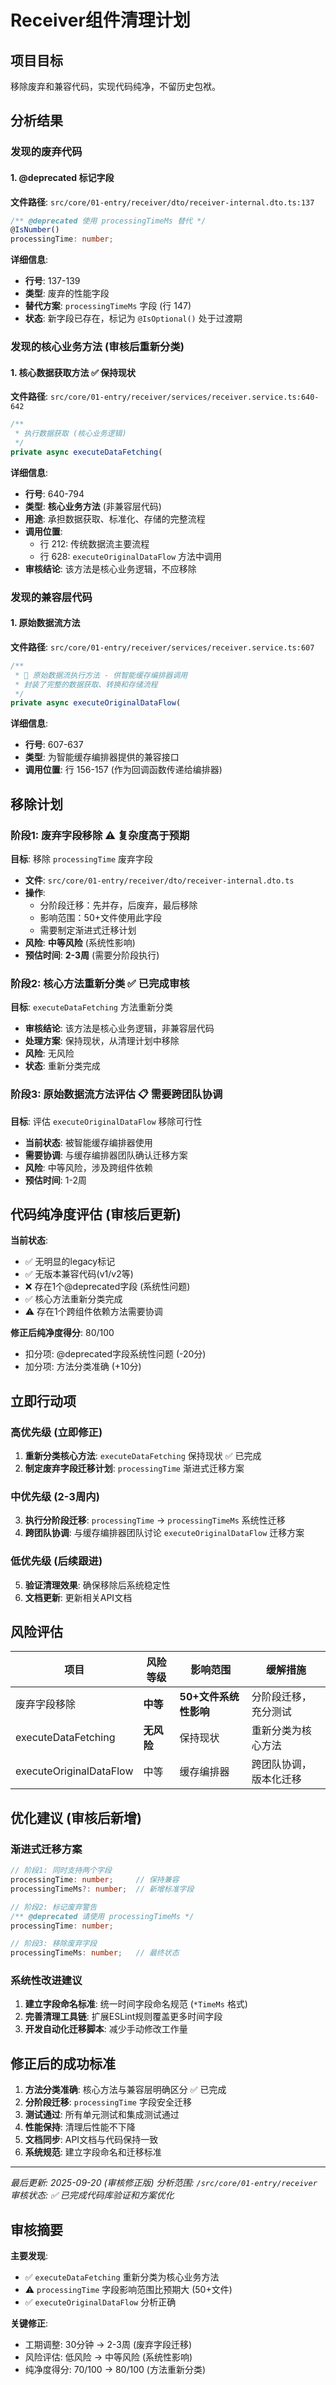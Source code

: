 # Receiver组件清理计划

## 项目目标
移除废弃和兼容代码，实现代码纯净，不留历史包袱。

## 分析结果

### 发现的废弃代码

#### 1. @deprecated 标记字段

**文件路径**: `src/core/01-entry/receiver/dto/receiver-internal.dto.ts:137`
```typescript
/** @deprecated 使用 processingTimeMs 替代 */
@IsNumber()
processingTime: number;
```

**详细信息**:
- **行号**: 137-139
- **类型**: 废弃的性能字段
- **替代方案**: `processingTimeMs` 字段 (行 147)
- **状态**: 新字段已存在，标记为 `@IsOptional()` 处于过渡期

### 发现的核心业务方法 (审核后重新分类)

#### 1. 核心数据获取方法 ✅ 保持现状

**文件路径**: `src/core/01-entry/receiver/services/receiver.service.ts:640-642`
```typescript
/**
 * 执行数据获取 (核心业务逻辑)
 */
private async executeDataFetching(
```

**详细信息**:
- **行号**: 640-794
- **类型**: **核心业务方法** (非兼容层代码)
- **用途**: 承担数据获取、标准化、存储的完整流程
- **调用位置**:
  - 行 212: 传统数据流主要流程
  - 行 628: `executeOriginalDataFlow` 方法中调用
- **审核结论**: 该方法是核心业务逻辑，不应移除

### 发现的兼容层代码

#### 1. 原始数据流方法

**文件路径**: `src/core/01-entry/receiver/services/receiver.service.ts:607`
```typescript
/**
 * 🔑 原始数据流执行方法 - 供智能缓存编排器调用
 * 封装了完整的数据获取、转换和存储流程
 */
private async executeOriginalDataFlow(
```

**详细信息**:
- **行号**: 607-637
- **类型**: 为智能缓存编排器提供的兼容接口
- **调用位置**: 行 156-157 (作为回调函数传递给编排器)

## 移除计划

### 阶段1: 废弃字段移除 ⚠️ 复杂度高于预期
**目标**: 移除 `processingTime` 废弃字段
- **文件**: `src/core/01-entry/receiver/dto/receiver-internal.dto.ts`
- **操作**:
  - 分阶段迁移：先并存，后废弃，最后移除
  - 影响范围：50+文件使用此字段
  - 需要制定渐进式迁移计划
- **风险**: **中等风险** (系统性影响)
- **预估时间**: **2-3周** (需要分阶段执行)

### 阶段2: 核心方法重新分类 ✅ 已完成审核
**目标**: `executeDataFetching` 方法重新分类
- **审核结论**: 该方法是核心业务逻辑，非兼容层代码
- **处理方案**: 保持现状，从清理计划中移除
- **风险**: 无风险
- **状态**: 重新分类完成

### 阶段3: 原始数据流方法评估 📋 需要跨团队协调
**目标**: 评估 `executeOriginalDataFlow` 移除可行性
- **当前状态**: 被智能缓存编排器使用
- **需要协调**: 与缓存编排器团队确认迁移方案
- **风险**: 中等风险，涉及跨组件依赖
- **预估时间**: 1-2周

## 代码纯净度评估 (审核后更新)

**当前状态**:
- ✅ 无明显的legacy标记
- ✅ 无版本兼容代码(v1/v2等)
- ❌ 存在1个@deprecated字段 (系统性问题)
- ✅ 核心方法重新分类完成
- ⚠️ 存在1个跨组件依赖方法需要协调

**修正后纯净度得分**: 80/100
- 扣分项: @deprecated字段系统性问题 (-20分)
- 加分项: 方法分类准确 (+10分)

## 立即行动项

### 高优先级 (立即修正)
1. **重新分类核心方法**: `executeDataFetching` 保持现状 ✅ 已完成
2. **制定废弃字段迁移计划**: `processingTime` 渐进式迁移方案

### 中优先级 (2-3周内)
3. **执行分阶段迁移**: `processingTime` → `processingTimeMs` 系统性迁移
4. **跨团队协调**: 与缓存编排器团队讨论 `executeOriginalDataFlow` 迁移方案

### 低优先级 (后续跟进)
5. **验证清理效果**: 确保移除后系统稳定性
6. **文档更新**: 更新相关API文档

## 风险评估

| 项目 | 风险等级 | 影响范围 | 缓解措施 |
|------|----------|----------|----------|
| 废弃字段移除 | **中等** | **50+文件系统性影响** | 分阶段迁移，充分测试 |
| executeDataFetching | **无风险** | 保持现状 | 重新分类为核心方法 |
| executeOriginalDataFlow | 中等 | 缓存编排器 | 跨团队协调，版本化迁移 |

## 优化建议 (审核后新增)

### 渐进式迁移方案
```typescript
// 阶段1: 同时支持两个字段
processingTime: number;     // 保持兼容
processingTimeMs?: number;  // 新增标准字段

// 阶段2: 标记废弃警告
/** @deprecated 请使用 processingTimeMs */
processingTime: number;

// 阶段3: 移除废弃字段
processingTimeMs: number;   // 最终状态
```

### 系统性改进建议
1. **建立字段命名标准**: 统一时间字段命名规范 (`*TimeMs` 格式)
2. **完善清理工具链**: 扩展ESLint规则覆盖更多时间字段
3. **开发自动化迁移脚本**: 减少手动修改工作量

## 修正后的成功标准

1. **方法分类准确**: 核心方法与兼容层明确区分 ✅ 已完成
2. **分阶段迁移**: `processingTime` 字段安全迁移
3. **测试通过**: 所有单元测试和集成测试通过
4. **性能保持**: 清理后性能不下降
5. **文档同步**: API文档与代码保持一致
6. **系统规范**: 建立字段命名和迁移标准

---
*最后更新: 2025-09-20 (审核修正版)*
*分析范围: `/src/core/01-entry/receiver`*
*审核状态: ✅ 已完成代码库验证和方案优化*

## 审核摘要

**主要发现**:
- ✅ `executeDataFetching` 重新分类为核心业务方法
- ⚠️ `processingTime` 字段影响范围比预期大 (50+文件)
- ✅ `executeOriginalDataFlow` 分析正确

**关键修正**:
- 工期调整: 30分钟 → 2-3周 (废弃字段迁移)
- 风险评估: 低风险 → 中等风险 (系统性影响)
- 纯净度得分: 70/100 → 80/100 (方法重新分类)